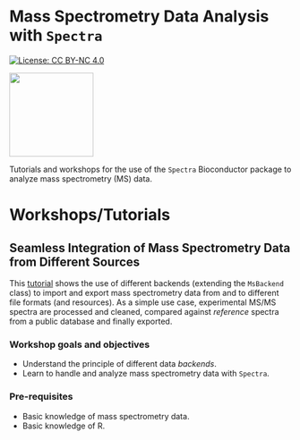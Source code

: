 # Mass Spectrometry Data Analysis with `Spectra`

[![License: CC BY-NC 4.0](https://img.shields.io/badge/License-CC%20BY--NC%204.0-lightgrey.svg)](https://creativecommons.org/licenses/by-nc/4.0/)

<img
src="https://raw.githubusercontent.com/rformassspectrometry/stickers/master/Spectra/Spectra.png"
height="150">

Tutorials and workshops for the use of the `Spectra` Bioconductor package to
analyze mass spectrometry (MS) data.

# Workshops/Tutorials

## Seamless Integration of Mass Spectrometry Data from Different Sources

This
[tutorial](https://jorainer.github.io/SpectraTutorials/articles/analyzing-MS-data-from-different-sources-with-Spectra.html)
shows the use of different backends (extending the `MsBackend` class) to import
and export mass spectrometry data from and to different file formats (and
resources). As a simple use case, experimental MS/MS spectra are processed and
cleaned, compared against *reference* spectra from a public database and finally
exported.

### Workshop goals and objectives

- Understand the principle of different data *backends*.
- Learn to handle and analyze mass spectrometry data with `Spectra`.

### Pre-requisites

- Basic knowledge of mass spectrometry data.
- Basic knowledge of R.
